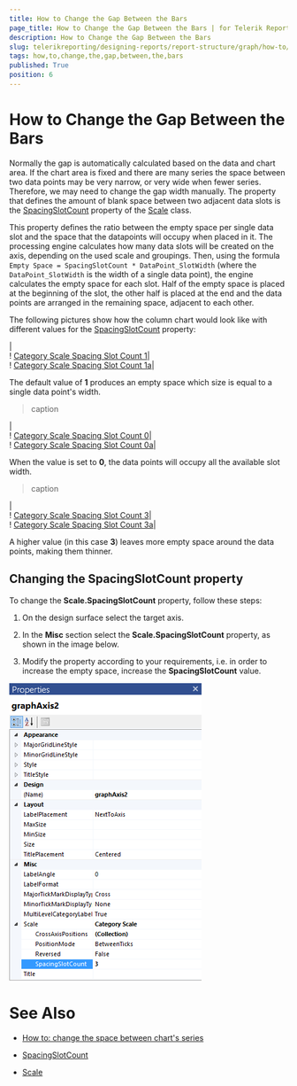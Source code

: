 ```yaml
---
title: How to Change the Gap Between the Bars
page_title: How to Change the Gap Between the Bars | for Telerik Reporting Documentation
description: How to Change the Gap Between the Bars
slug: telerikreporting/designing-reports/report-structure/graph/how-to/how-to-change-the-gap-between-the-bars
tags: how,to,change,the,gap,between,the,bars
published: True
position: 6
---
```


# How to Change the Gap Between the Bars



Normally the gap is automatically calculated based on the data and chart area.         If the chart area is fixed and there are many series the space between two data points may be very narrow,         or very wide when fewer series. Therefore, we may need to change the gap width manually.         The property that defines the amount of blank space between two adjacent data slots is the          [SpacingSlotCount](/reporting/api/Telerik.Reporting.Scale#Telerik_Reporting_Scale_SpacingSlotCount)          property of the  [Scale](/reporting/api/Telerik.Reporting.Scale)  class.       

This property defines the ratio between the empty space per single data slot and the space that the datapoints will occupy when placed in it.         The processing engine calculates how many data slots will be created on the axis, depending on the used scale and groupings.         Then, using the formula `Empty Space = SpacingSlotCount * DataPoint_SlotWidth` (where the         `DataPoint_SlotWidth` is the width of a single data point), the engine calculates the empty space         for each slot. Half of the empty space is placed at the beginning of the slot, the other half is placed at the end and the data points         are arranged in the remaining space, adjacent to each other.       

The following pictures show how the column chart would look like with different values for the            [SpacingSlotCount](/reporting/api/Telerik.Reporting.Scale#Telerik_Reporting_Scale_SpacingSlotCount)  property:         

|  <br/>  ! [Category Scale Spacing Slot Count 1](images/Graph/CategoryScale_SpacingSlotCount_1.png)|  <br/>  ! [Category Scale Spacing Slot Count 1a](images/Graph/CategoryScale_SpacingSlotCount_1a.png)|

The default value of __1__ produces an empty space which size is equal to a single data point's width.         

>caption 

|  <br/>  ! [Category Scale Spacing Slot Count 0](images/Graph/CategoryScale_SpacingSlotCount_0.png)|  <br/>  ! [Category Scale Spacing Slot Count 0a](images/Graph/CategoryScale_SpacingSlotCount_0a.png)|

When the value is set to __0__, the data points will occupy all the available slot width.         

>caption 

|  <br/>  ! [Category Scale Spacing Slot Count 3](images/Graph/CategoryScale_SpacingSlotCount_3.png)|  <br/>  ! [Category Scale Spacing Slot Count 3a](images/Graph/CategoryScale_SpacingSlotCount_3a.png)|

A higher value (in this case __3__) leaves more empty space around the data points, making them thinner.         

## Changing the SpacingSlotCount property

To change the __Scale.SpacingSlotCount__ property, follow these steps:         

1. On the design surface select the target axis.             

1. In the __Misc__ section select the __Scale.SpacingSlotCount__ property, as shown in the image below.             

1. Modify the property according to your requirements, i.e. in order to increase the empty space, increase the __SpacingSlotCount__ value.               

  ![Graph Axis Spacing Slot Count Selected](images/Graph/GraphAxis_SpacingSlotCount_Selected.png)

# See Also

 

* [How to: change the space between chart's series](http://www.telerik.com/support/kb/reporting/details/how-to-change-the-space-between-charts-series)

 

* [SpacingSlotCount](/reporting/api/Telerik.Reporting.Scale#Telerik_Reporting_Scale_SpacingSlotCount) 

 

* [Scale](/reporting/api/Telerik.Reporting.Scale)

